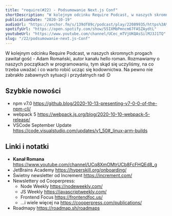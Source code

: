 ```yaml
---
title: "require(#22) - Podsumowanie Next.js Conf"
shortDescription: "W kolejnym odcinku Require Podcast, w naszych skromnych progach zawitał gość - Adam Romański, autor kanału hello roman. Rozmawiamy o naszych początkach w programowaniu, tym skąd się uczyliśmy, na co trzeba uważać i co warto robić ucząc się kodownictwa. Na pewno nie zabrakło zabawnych sytuacji i przydatnych rad :D"
publicationDate: "2020-10-19"
audioUrl: "https://anchor.fm/s/139df89c/podcast/play/22089935/https%3A%2F%2Fd3ctxlq1ktw2nl.cloudfront.net%2Fstaging%2F2020-10-4%2Fab98c0fb-d753-64ed-1f83-6ae6491a6917.mp3"
spotifyUrl: "https://open.spotify.com/show/55IXMbPmncm67FA5ZAydtL"
youtubeUrl: "https://www.youtube.com/channel/UCec_mTVjUKQAsSilMJ3J1TQ"
slug: "/22/podsumowanie-next.js-Conf"
---
```


W kolejnym odcinku Require Podcast, w naszych skromnych progach zawitał gość - Adam Romański, autor kanału hello roman. Rozmawiamy o naszych początkach w programowaniu, tym skąd się uczyliśmy, na co trzeba uważać i co warto robić ucząc się kodownictwa. Na pewno nie zabrakło zabawnych sytuacji i przydatnych rad :D

## Szybkie nowości

- npm v7.0 https://github.blog/2020-10-13-presenting-v7-0-0-of-the-npm-cli/
- webpack 5 https://webpack.js.org/blog/2020-10-10-webpack-5-release/
- VSCode September Update https://code.visualstudio.com/updates/v1_50#_linux-arm-builds

## Linki i notatki

- **Kanał Romana** https://www.youtube.com/channel/UCq8XmOMtrUCb8FcFHQEd8_g
- JetBrains Academy https://hyperskill.org/onboarding/
- Świetny newsletter od Increment https://increment.com/
- Newslettery od Cooperpress:
  - Node Weekly https://nodeweekly.com/
  - JS Weekly https://javascriptweekly.com/
  - Frontend Focus https://frontendfoc.us/
  - ...i wiele więcej na https://cooperpress.com/publications/
- Roadmapy https://roadmap.sh/roadmaps
